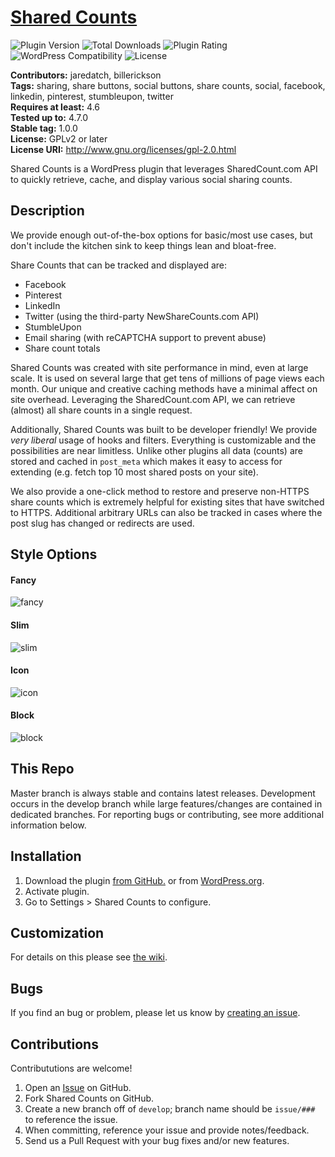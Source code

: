 # [Shared Counts](https://wordpress.org/plugins/shared-counts/) #

![Plugin Version](https://img.shields.io/wordpress/plugin/v/shared-counts.svg?style=flat-square) ![Total Downloads](https://img.shields.io/wordpress/plugin/dt/shared-counts.svg?style=flat-square) ![Plugin Rating](https://img.shields.io/wordpress/plugin/r/shared-counts.svg?style=flat-square) ![WordPress Compatibility](https://img.shields.io/wordpress/v/shared-counts.svg?style=flat-square) ![License](https://img.shields.io/badge/license-GPL--2.0%2B-red.svg?style=flat-square)

**Contributors:** jaredatch, billerickson  
**Tags:** sharing, share buttons, social buttons, share counts, social, facebook, linkedin, pinterest, stumbleupon, twitter  
**Requires at least:** 4.6  
**Tested up to:** 4.7.0  
**Stable tag:** 1.0.0  
**License:** GPLv2 or later  
**License URI:** http://www.gnu.org/licenses/gpl-2.0.html

Shared Counts is a WordPress plugin that leverages SharedCount.com API to quickly retrieve, cache, and display various social sharing counts.

## Description

We provide enough out-of-the-box options for basic/most use cases, but don't include the kitchen sink to keep things lean and bloat-free.

Share Counts that can be tracked and displayed are:

- Facebook
- Pinterest
- LinkedIn
- Twitter (using the third-party NewShareCounts.com API)
- StumbleUpon
- Email sharing (with reCAPTCHA support to prevent abuse)
- Share count totals

Shared Counts was created with site performance in mind, even at large scale. It is used on several large that get tens of millions of page views each month. Our unique and creative caching methods have a minimal affect on site overhead. Leveraging the SharedCount.com API, we can retrieve (almost) all share counts in a single request.

Additionally, Shared Counts was built to be developer friendly! We provide _very liberal_ usage of hooks and filters. Everything is customizable and the possibilities are near limitless. Unlike other plugins all data (counts) are stored and cached in `post_meta` which makes it easy to access for extending (e.g. fetch top 10 most shared posts on your site).

We also provide a one-click method to restore and preserve non-HTTPS share counts which is extremely helpful for existing sites that have switched to HTTPS. Additional arbitrary URLs can also be tracked in cases where the post slug has changed or redirects are used.

## Style Options ##

#### Fancy

![fancy](https://d3vv6lp55qjaqc.cloudfront.net/items/0a1j1w2D252z0W3j3A44/Screen%20Shot%202018-01-22%20at%206.20.21%20PM.png?X-CloudApp-Visitor-Id=095a13821a9a7633d8999bdb4bf2b94a&v=49046b6e)

#### Slim

![slim](https://d3vv6lp55qjaqc.cloudfront.net/items/1P3u2H0l0F3D3e0D1J35/Screen%20Shot%202018-01-22%20at%206.18.39%20PM.png?X-CloudApp-Visitor-Id=095a13821a9a7633d8999bdb4bf2b94a&v=988aa77a)

#### Icon

![icon](https://d3vv6lp55qjaqc.cloudfront.net/items/0R2W1Q2F301O3x1U3n11/Screen%20Shot%202018-01-22%20at%206.23.22%20PM.png?X-CloudApp-Visitor-Id=095a13821a9a7633d8999bdb4bf2b94a&v=a62333e1)

#### Block

![block](https://d3vv6lp55qjaqc.cloudfront.net/items/342C1B1N1X3Y0R2D0A2E/Screen%20Shot%202018-01-22%20at%206.24.16%20PM.png?X-CloudApp-Visitor-Id=095a13821a9a7633d8999bdb4bf2b94a&v=196dd88d)

## This Repo ##
Master branch is always stable and contains latest releases. Development occurs in the develop branch while large features/changes are contained in dedicated branches. For reporting bugs or contributing, see more additional information below.

## Installation ##
1. Download the plugin [from GitHub.](https://github.com/jaredatch/Shared-Counts/archive/master.zip) or from [WordPress.org](https://wordpress.org/plugins/shared-counts/).
2. Activate plugin.
3. Go to Settings > Shared Counts to configure.

## Customization ##
For details on this please see [the wiki](https://github.com/jaredatch/Shared-Counts/wiki/Customizations).

## Bugs ##
If you find an bug or problem, please let us know by [creating an issue](https://github.com/jaredatch/Shared-Counts/issues?state=open).

## Contributions ##
Contribututions are welcome!

1. Open an [Issue](https://github.com/jaredatch/Shared-Counts/issues) on GitHub.
2. Fork Shared Counts on GitHub.
3. Create a new branch off of `develop`; branch name should be `issue/###` to reference the issue.
4. When committing, reference your issue and provide notes/feedback.
5. Send us a Pull Request with your bug fixes and/or new features.
